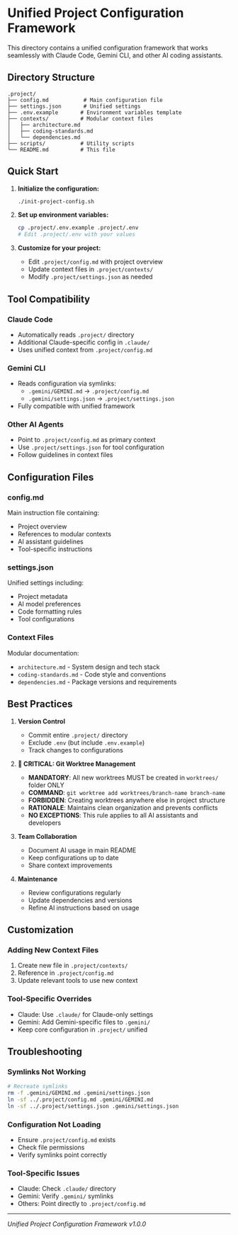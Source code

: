 # Unified Project Configuration Framework

This directory contains a unified configuration framework that works seamlessly with Claude Code, Gemini CLI, and other AI coding assistants.

## Directory Structure

```
.project/
├── config.md           # Main configuration file
├── settings.json       # Unified settings
├── .env.example       # Environment variables template
├── contexts/          # Modular context files
│   ├── architecture.md
│   ├── coding-standards.md
│   └── dependencies.md
├── scripts/           # Utility scripts
└── README.md          # This file
```

## Quick Start

1. **Initialize the configuration:**
   ```bash
   ./init-project-config.sh
   ```

2. **Set up environment variables:**
   ```bash
   cp .project/.env.example .project/.env
   # Edit .project/.env with your values
   ```

3. **Customize for your project:**
   - Edit `.project/config.md` with project overview
   - Update context files in `.project/contexts/`
   - Modify `.project/settings.json` as needed

## Tool Compatibility

### Claude Code
- Automatically reads `.project/` directory
- Additional Claude-specific config in `.claude/`
- Uses unified context from `.project/config.md`

### Gemini CLI
- Reads configuration via symlinks:
  - `.gemini/GEMINI.md` → `.project/config.md`
  - `.gemini/settings.json` → `.project/settings.json`
- Fully compatible with unified framework

### Other AI Agents
- Point to `.project/config.md` as primary context
- Use `.project/settings.json` for tool configuration
- Follow guidelines in context files

## Configuration Files

### config.md
Main instruction file containing:
- Project overview
- References to modular contexts
- AI assistant guidelines
- Tool-specific instructions

### settings.json
Unified settings including:
- Project metadata
- AI model preferences
- Code formatting rules
- Tool configurations

### Context Files
Modular documentation:
- `architecture.md` - System design and tech stack
- `coding-standards.md` - Code style and conventions
- `dependencies.md` - Package versions and requirements

## Best Practices

1. **Version Control**
   - Commit entire `.project/` directory
   - Exclude `.env` (but include `.env.example`)
   - Track changes to configurations

2. **🚨 CRITICAL: Git Worktree Management**
   - **MANDATORY**: All new worktrees MUST be created in `worktrees/` folder ONLY
   - **COMMAND**: `git worktree add worktrees/branch-name branch-name`
   - **FORBIDDEN**: Creating worktrees anywhere else in project structure
   - **RATIONALE**: Maintains clean organization and prevents conflicts
   - **NO EXCEPTIONS**: This rule applies to all AI assistants and developers

3. **Team Collaboration**
   - Document AI usage in main README
   - Keep configurations up to date
   - Share context improvements

4. **Maintenance**
   - Review configurations regularly
   - Update dependencies and versions
   - Refine AI instructions based on usage

## Customization

### Adding New Context Files
1. Create new file in `.project/contexts/`
2. Reference in `.project/config.md`
3. Update relevant tools to use new context

### Tool-Specific Overrides
- Claude: Use `.claude/` for Claude-only settings
- Gemini: Add Gemini-specific files to `.gemini/`
- Keep core configuration in `.project/` unified

## Troubleshooting

### Symlinks Not Working
```bash
# Recreate symlinks
rm -f .gemini/GEMINI.md .gemini/settings.json
ln -sf ../.project/config.md .gemini/GEMINI.md
ln -sf ../.project/settings.json .gemini/settings.json
```

### Configuration Not Loading
- Ensure `.project/config.md` exists
- Check file permissions
- Verify symlinks point correctly

### Tool-Specific Issues
- Claude: Check `.claude/` directory
- Gemini: Verify `.gemini/` symlinks
- Others: Point directly to `.project/config.md`

---
*Unified Project Configuration Framework v1.0.0*